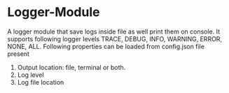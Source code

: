 # Logger-Module
A logger module that save logs inside file as well print them on console. It supports following logger levels  TRACE, DEBUG, INFO, WARNING, ERROR, NONE, ALL.
Following properties can be loaded from config.json file present 
 1. Output location: file, terminal or both.
 2. Log level 
 3. Log file location
